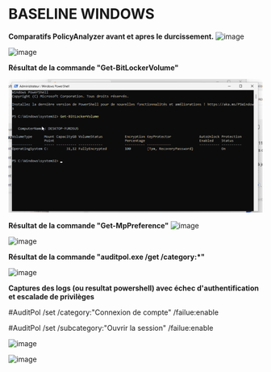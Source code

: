 
# BASELINE WINDOWS



**Comparatifs PolicyAnalyzer avant et apres le durcissement.**
![image](https://github.com/Slimnad/BaseLine_Windows/assets/163383857/5ae72679-326d-4185-8e87-7a99e940bfe9)

![image](https://github.com/Slimnad/BaseLine_Windows/assets/163383857/4b89dc76-5fb0-44fb-b0b5-a4e2cf676913)


**Résultat de la commande "Get-BitLockerVolume"**

![Alt text](https://github.com/Slimnad/BaseLine_Windows/blob/main/Bitlock.png?raw=true)

**Résultat de la commande "Get-MpPreference"**
![image](https://github.com/Slimnad/BaseLine_Windows/assets/163383857/1c964c57-9282-4e90-a2e8-fcee18304661)

![image](https://github.com/Slimnad/BaseLine_Windows/assets/163383857/13ef1c25-5dbc-4a08-893a-ec6e92e0758a)


**Résultat de la commande "auditpol.exe /get /category:*"**

![image](https://github.com/Slimnad/BaseLine_Windows/assets/163383857/05b0d608-4100-4ee2-99bb-f7e16d883f50)

**Captures des logs (ou resultat powershell) avec échec d'authentification et escalade de privilèges**

#AuditPol /set /category:"Connexion de compte" /failue:enable

#AuditPol /set /subcategory:"Ouvrir la session" /failue:enable

![image](https://github.com/Slimnad/BaseLine_Windows/assets/163383857/cd6cb897-d730-4bf8-9575-8ce3157c78ff)

![image](https://github.com/Slimnad/BaseLine_Windows/assets/163383857/ee5bbcaf-13ec-49a7-9e86-45bfd60ee3e9)

